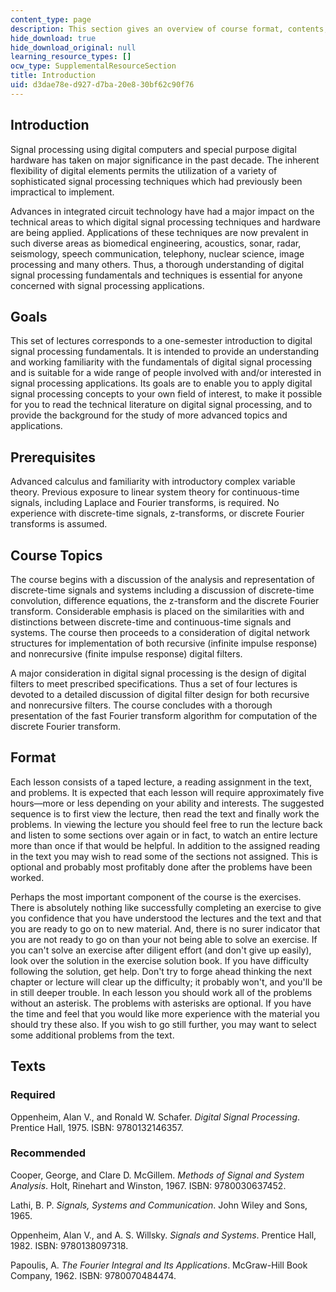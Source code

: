 ```yaml
---
content_type: page
description: This section gives an overview of course format, contents, and prerequisites.
hide_download: true
hide_download_original: null
learning_resource_types: []
ocw_type: SupplementalResourceSection
title: Introduction
uid: d3dae78e-d927-d7ba-20e8-30bf62c90f76
---
```


Introduction
------------

Signal processing using digital computers and special purpose digital hardware has taken on major significance in the past decade. The inherent flexibility of digital elements permits the utilization of a variety of sophisticated signal processing techniques which had previously been impractical to implement.

Advances in integrated circuit technology have had a major impact on the technical areas to which digital signal processing techniques and hardware are being applied. Applications of these techniques are now prevalent in such diverse areas as biomedical engineering, acoustics, sonar, radar, seismology, speech communication, telephony, nuclear science, image processing and many others. Thus, a thorough understanding of digital signal processing fundamentals and techniques is essential for anyone concerned with signal processing applications.

Goals
-----

This set of lectures corresponds to a one-semester introduction to digital signal processing fundamentals. It is intended to provide an understanding and working familiarity with the fundamentals of digital signal processing and is suitable for a wide range of people involved with and/or interested in signal processing applications. Its goals are to enable you to apply digital signal processing concepts to your own field of interest, to make it possible for you to read the technical literature on digital signal processing, and to provide the background for the study of more advanced topics and applications.

Prerequisites
-------------

Advanced calculus and familiarity with introductory complex variable theory. Previous exposure to linear system theory for continuous-time signals, including Laplace and Fourier transforms, is required. No experience with discrete-time signals, z-transforms, or discrete Fourier transforms is assumed.

Course Topics
-------------

The course begins with a discussion of the analysis and representation of discrete-time signals and systems including a discussion of discrete-time convolution, difference equations, the z-transform and the discrete Fourier transform. Considerable emphasis is placed on the similarities with and distinctions between discrete-time and continuous-time signals and systems. The course then proceeds to a consideration of digital network structures for implementation of both recursive (infinite impulse response) and nonrecursive (finite impulse response) digital filters.

A major consideration in digital signal processing is the design of digital filters to meet prescribed specifications. Thus a set of four lectures is devoted to a detailed discussion of digital filter design for both recursive and nonrecursive filters. The course concludes with a thorough presentation of the fast Fourier transform algorithm for computation of the discrete Fourier transform.

Format
------

Each lesson consists of a taped lecture, a reading assignment in the text, and problems. It is expected that each lesson will require approximately five hours—more or less depending on your ability and interests. The suggested sequence is to first view the lecture, then read the text and finally work the problems. In viewing the lecture you should feel free to run the lecture back and listen to some sections over again or in fact, to watch an entire lecture more than once if that would be helpful. In addition to the assigned reading in the text you may wish to read some of the sections not assigned. This is optional and probably most profitably done after the problems have been worked.

Perhaps the most important component of the course is the exercises. There is absolutely nothing like successfully completing an exercise to give you confidence that you have understood the lectures and the text and that you are ready to go on to new material. And, there is no surer indicator that you are not ready to go on than your not being able to solve an exercise. If you can't solve an exercise after diligent effort (and don't give up easily), look over the solution in the exercise solution book. If you have difficulty following the solution, get help. Don't try to forge ahead thinking the next chapter or lecture will clear up the difficulty; it probably won't, and you'll be in still deeper trouble. In each lesson you should work all of the problems without an asterisk. The problems with asterisks are optional. If you have the time and feel that you would like more experience with the material you should try these also. If you wish to go still further, you may want to select some additional problems from the text.

Texts
-----

### Required

Oppenheim, Alan V., and Ronald W. Schafer. _Digital Signal Processing_. Prentice Hall, 1975. ISBN: 9780132146357.

### Recommended

Cooper, George, and Clare D. McGillem. _Methods of Signal and System Analysis_. Holt, Rinehart and Winston, 1967. ISBN: 9780030637452.

Lathi, B. P. _Signals, Systems and Communication_. John Wiley and Sons, 1965.

Oppenheim, Alan V., and A. S. Willsky. _Signals and Systems_. Prentice Hall, 1982. ISBN: 9780138097318.

Papoulis, A. _The Fourier Integral and Its Applications_. McGraw-Hill Book Company, 1962. ISBN: 9780070484474.